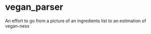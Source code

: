 # vegan_parser
An effort to go from a picture of an ingredients list to an estimation of vegan-ness

